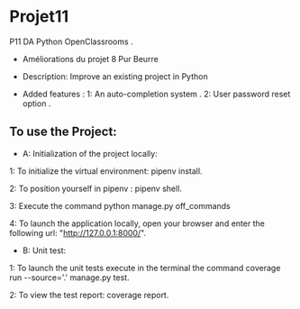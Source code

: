 # Projet11

P11 DA Python OpenClassrooms .
- Améliorations du projet 8 Pur Beurre

- Description:
Improve an existing project in Python

- Added features :
1: An auto-completion system .
2: User password reset option .

## To use the Project:

- A: Initialization of the project locally: 

1: To initialize the virtual environment: pipenv install. 

2: To position yourself in pipenv : pipenv shell. 

3: Execute the command python manage.py off_commands 

4: To launch the application locally, open your browser and enter the following url: "http://127.0.0.1:8000/". 
  
- B: Unit test:

1: To launch the unit tests execute in the terminal the command coverage run --source='.' manage.py test.

2: To view the test report: coverage report.